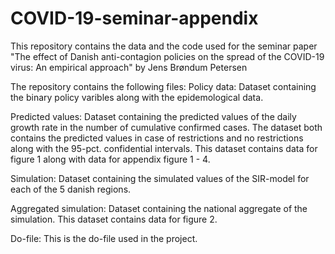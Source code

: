 # COVID-19-seminar-appendix

This repository contains the data and the code used for the seminar paper "The effect of Danish anti-contagion policies on the spread of the COVID-19 virus: An empirical approach" by Jens Brøndum Petersen

The repository contains the following files: 
Policy data: Dataset containing the binary policy varibles along with the epidemological data.

Predicted values: Dataset containing the predicted values of the daily growth rate in the number of cumulative confirmed cases. The dataset both contains the predicted values in case of restrictions and no restrictions along with the 95-pct. confidential intervals. This dataset contains data for figure 1 along with data for appendix figure 1 - 4.

Simulation: Dataset containing the simulated values of the SIR-model for each of the 5 danish regions. 

Aggregated simulation: Dataset containing the national aggregate of the simulation. This dataset contains data for figure 2.

Do-file: This is the do-file used in the project. 
